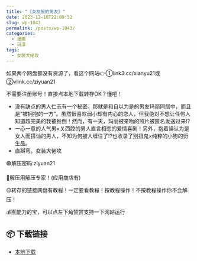 ```yaml
---
title: "《女友般的男友》"
date: 2023-12-18T22:09:52
slug: wp-1043
permalink: /posts/wp-1043/
categories:
  - 漫画
  - 日漫
tags:
  - 女装大佬攻
---
```


如果两个网盘都没有资源了，看这个网站👉①link3.cc/xianyu21或②vlink.cc/ziyuan21

不需要注册账号！直接点本地下载转存OK？懂吧！

*   没有缺点的男人仁志有一个秘密。那就是和自以为是的男友玛丽同居中，而且是“被拥抱的一方”。虽然很喜欢弱小却有内心的恋人，但我绝对不想让任何人知道超完美的我被推倒！然而，有一天，玛丽被亲吻的照片被匿名发送过来!?
*   一心一意的人气男×关西腔的男人直言相恋的爱情喜剧！另外，抱着误认为是女人而搭讪的男人，不知为何被人缠住了!?也收录了别扭鬼×纯粹的小狗的衍生品。
*   直掰弯，女装大佬攻

🟢解压密码:ziyuan21

🔵解压用解压专家！(应用商店有)

🟡转存的链接网盘有教程！一定要看教程！按教程操作！不按教程操作你不会解压！

💰🈶能力的宝，可以点左下角赞赏支持一下网站运行

## 📦 下载链接
- [本地下载](https://blziyuan21.com/pay-download/1043?key=151ee446b9&down_id=0)

